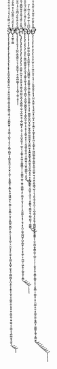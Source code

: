 S̷̨̨̧̨̨̧̧̡̨̡̢̢̨̧̡̢̨̡̨̡̡̢̨̧̢̢̨̡̛̛̛̛̛̛̪̭̝̪͙̖͇̭̩͍͖̹̘͕̬̤̰̤̯͈͇̝͕̻̞̯̬̭̰͇̞͉͖̜̘͕̰̤̻͖̮͍̦̩̱̭̜̳͕͉̺͈̗̩͈͕̤̣͈̻̜͖̺̫̜̝̗̻̮͈̭̼̤̩͈̙̮̭̣̟̰̗̹̗̭̱͍͇̭̖͕̱͇̙͍̱̬͖͖̼̫̘̙̤͙̻̦̦͍̱̭̻̩̦̬̘͎̟̳̺̭̫͍̻̙͙̼̦̖͎̝͓̩̲̤̠͉̤̯̱͕͉̙̠̬͍͙̖̲̪̞͓̫̺͓̮̮̟̯̜͚̻̫̻̗̖̪͎̭̙̗͎͍̥͙̼͙̹̥̠̳̭̹̭͎͓̥̟̱̦̯͖̟̰̜͈̟͚̞͔̩̖͇͕͙̩̻̮̳̭̬̞̰͍̩̏̉͊̈́̿̅̀͛́̽̉́͒̉͋͋̊́͋̇͊̑͐̇͂̒̾̾̏̓̋̈́̅̓̏̓͂̂̈͊͐̒̊̈̉̔̔̃̈́͆͋͐́̀͋̈́̀̈́̔͐̏̔̃̽̋͌̒͐̎̎̉͆̌͊̏̋̂̇̄̋̆̂̃̓̈̆͒̅́͊̓́̂̆̊̇́̓͐́̏̈́̈́̀͑͐̐͗̍̋̀͛͐͆̕͘̕̚͘̕̕͘͘̚͘͜͜͜͠͝͝͝͠ͅͅͅƠ̶̢̛̛̛̛͙̫̲̭̩͚̺͌̓̒̃̄́̈͗̃͌̑͆̔͐͒͌̀̎̓̊͋̈̍̐͊̿̌̎͌̊͛̃̈́̅̋̓̃͋̓̇̂̌͊̈́́͗́̾̃̑̀̽͐͆̅̑̎̑̾̂͌͊̀́͊͑́̓̿̔͗͌̆͆͗͑̆̏̉͒̔̔̾͗̎̉̌̃̃̔̀̓̈́̊͂́̈͌̌͗͂̆̏͗́̈͑͂͛̍̍̒͗̽̔͂͊͋́͗͗̐̎̽͑̇̽̈̊͑̆̓̓̀͂̈̀̔̇̃̊͐͗̋͒̑͗̍̉́̌̅̉̎̈́̀̒̓̌̏̿̏̔̌̅̋̿̈̿̎̒͒̈́̿̄̋̈́̌̿̀̂̔̾͛̈́̌͌̎̅͋̐̽̑̔̅͛̄́̽͋͒̐͆͆̓̅́̌́̀̏͌́͐̌͊̐́͒̃͑̿̊̓̐͌̊̌̽̓̽̈́̀̈͐̅͆͛̈́̈́͋̍̀̑͗̋̀͂̅͗̾̀̐̔̌̋͊̔͘͘̚̕̚̕̕͘͘͘̚̕̕̕͝͠͝͝͠͠͝͝͠͠͝͝͠͠͝͝͝͝Ĉ̴̨̧̧̨̢̨̛̛̞̯̘̘͎̜̺̪̖͚̞̳͈̤̖̠͉͙̼̱͈͖̦̟̣̭̝̰̘̺͖̲̞̖͎͕͓̘̻̠͎͚̠̞̱͎̋̉̎͛̋̄͐̏̐̍͆̅͋̈́̾̅̎̆̽̾̈́͊̈̽͗̓͒̈͊͌̆͑̈́̈́̈͌̾̄̅͂͆́̌͗̍́̈́̃̆͌̈̆͊͋̆̾̐͂̌̂̀̎̔̓̌̍̈́̂͒͌͗̄̂͑̌̄̍̆͐͊̚͝͠͝͝͝͝͝͠ͅͅͅḨ̵̢̡̡̢̢̧̡̢̨̧̨̢̡̨̢̧̡̨̡̢̧̛̛̛̛̛̛̛̛̛̦̖̼͚̥̦̪̬̩͎͔͈͖̗̞̞̫͚͎͖̩̺̪̜̬̺̝̯̞̻̼͇̦͚̦̼̗̲̮̰̣̰̹̞̲̦̺̳̞̙͔͈̖̣̞̮̥͖̬̫̫̗̦̜̲͈̹̖͕̗͇̥͕̬͖̹͍͚͖̻̤̗̦͎̟͚̺̰̠͚̤̦͖̥͕͇̰̻̖̝̙͕͇͔̙̜̬̘̗͎̗̹̖̭̰̣͇̙̞͙̟̹̮͉͙̙̠̺̣̫̰̘̲̪̺̥̩̺͔̲̰̘͎͈͔͙͙͚̩͕̜͚̺̠̹͖̗̭̹̗͚̠̭̟̜͓̳͋̃͊̊͑͌́̉͌̊͒͌͌͆͊̉͂̀͋͆́͋̆̀͆̎̾͛͛̎̂̐͑̍̉͋̽̅͆̋̈̋͊̀̐̃̑͗̍̈́̋̈́̑͋͐̆̒̌́̋̃̈́͌̈͂̍̎̾͛̋́̑̏͐̎̈́̾͊͗͋̈́̄̒̊̾̊͛͊̂̋́̏͌͋̑̿̃̈́̌̈́̒̍̒̓̔̍́̓̐̌̒͋͐̀̇̈́̅͆͐̔̒̄̾͒̂̅̊͌̅͑̑̓̾̌͑̂̇͆͒̈́͑̌̈́̐͊̍̄͋͒͂̆̂̃̈́̈́̑̓̒͘̚̚̕̚̕̚̚̚͘͘͜͜͜͜͝͠͠͝͠͝͝͠ͅͅͅͅͅͅE̷̢̨̢̢̡̢̧̧̢̨̡̛̛̛̗̩̬̭̙̤͕͇̪͖͖̫͍̭̗̠̖̲͙̹̞͇̟͕̼̬͕͉̹̼̠̻͎̦̳̺̩͔̫̯͖̥̫̰̻̭͍̥͎̠͎̻̙̺̰̜͚̹͎̥͔̬̩̩̗͇̖̩͍̞͔̦͔̰̘̳̞̯̮̞̼̤͎̤̭͇͖̖̠͉̺͈͔͇̻̤͉̩͈̰̭͛̈́̄̐̀̀̒͌̾̓̿̃̈́̅̀̆̄͒̌̉̅̒̉̾́̀͋̀̈́͑̉̋̋͊̏̅̓̅̃̊̋̉̓͑͗̋͂̈͋͗́͑͊̍͊̀̈́̏̽̀̎͐͛̔̓͊̊̀͑̃̈́̓̍͘͜͜͠͝͝͝͝͝ͅͅͅD̵̡̧̢̧̡̧̨̡̡̰̰̣͖̩̪̼̬͙̠̬̺͚̯̹̥͎̙̥̰̺̪͇̫̦̤̮̯̥̳͍̘̖̻͎͚̙̪̼̩̭̫̱̝͇̜̬̩͉̥͓̩̫̳̪̥̪̯̪̬̘̰̱͕̰̝̱̬̫͍̼̰͈̼̱͈͓̠̲͔̻̫̥͙̬̪̱̥̳̥͉̙̳̮͈͉̼͈̹̻͔͍̠͍̟̩̟͇̦̻͍̯͔̰̺̬̠͉̼̗͓̜̩͈͈͇̙̘̯͇̫̥̮̖̤̻̖̺̼͎̹͚̳̳̂͆͆̈̉̍̅͛̃́̏̂̎̿͗̓̆̕͜͜͜ͅͅͅͅD̶̨̡̨̧̧̧̢̨̧̢̧̡̨̡̢̧̧̧̡̛̫̮̹͓̹̞͖̤̼̜͍̟͔͉͉̜̣̗̱̱̰̝̬͍̞̝͙̘̹̺̤̖̭̰͍̦̞͉̘̬̤̮͙̠̠͚̖̙̮̝͔̞̳̠͕̜͚̠̟̭̩̥͖̤̜͓̳̟̝̠̰͖̪̰͇̝͚̝̰̰̼̩͓͚͎̤̼͚͙̮͉̝͔̮̯͙̰͉͇͉̺̖̩̩̖̘̯̱͎̲͎͍̟̼̠̜̤͎̺̩͚͎̗̱̞͈͍͎͖̳̺̯̮̥͙̲̤̫̳̗̙̹̰͕̲̪͕̬̭͇͕̺̗̠̲̰̩̗̦̗̦̩̰̙͈̙̯̜͈̳̞̞͇̬̩̗͈̦̘̱͈̻̣̠̦͇͓̟̝̝̜̤̺̲̹̭̣̤͔̥̰̲̗̱̼͕̯̘̳̖̦̼̼͇͍̗̭̱͉̟̼̳̮̭̿̎̄̀̎͊̀͂͑̄̑͂̈́̾̏̋̂̒͒͋͂̓̍̋̏̀̒̆́̀̄̽̈́̒̏̀̑̓͌̑͛̍͌͂̏͂̿͋̐̾̽̆̀̅͑̒͌̏̅̈̓̓̉̇̈́̌̅̂͑̔͆̄̾̃͐̀̀͌̇̌̃̿̎͒̀͂̌́̋̕͘̕͘̚͜͜͜͜͜͜͜͜͝͝͠͝͝ͅͅͅͅͅͅͅ

